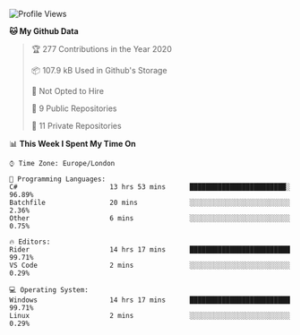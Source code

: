 <!--START_SECTION:waka-->
![Profile Views](http://img.shields.io/badge/Profile%20Views-0-blue)

**🐱 My Github Data** 

> 🏆 277 Contributions in the Year 2020
 > 
> 📦 107.9 kB Used in Github's Storage 
 > 
> 🚫 Not Opted to Hire
 > 
> 📜 9 Public Repositories
 > 
> 🔑 11 Private Repositories 

📊 **This Week I Spent My Time On** 

```text
⌚︎ Time Zone: Europe/London

💬 Programming Languages: 
C#                       13 hrs 53 mins      ████████████████████████░   96.89% 
Batchfile                20 mins             ░░░░░░░░░░░░░░░░░░░░░░░░░   2.36% 
Other                    6 mins              ░░░░░░░░░░░░░░░░░░░░░░░░░   0.75%

🔥 Editors: 
Rider                    14 hrs 17 mins      █████████████████████████   99.71% 
VS Code                  2 mins              ░░░░░░░░░░░░░░░░░░░░░░░░░   0.29%

💻 Operating System: 
Windows                  14 hrs 17 mins      █████████████████████████   99.71% 
Linux                    2 mins              ░░░░░░░░░░░░░░░░░░░░░░░░░   0.29%

```


<!--END_SECTION:waka-->